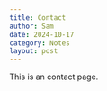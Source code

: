 ```yaml
---
title: Contact
author: Sam
date: 2024-10-17
category: Notes
layout: post
---
```


This is an contact page.
